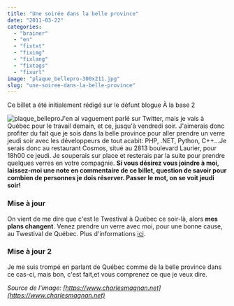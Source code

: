 ```yaml
---
title: "Une soirée dans la belle province"
date: "2011-03-22"
categories: 
  - "brainer"
  - "en"
  - "fixtxt"
  - "fiximg"
  - "fixlang"
  - "fixtags"
  - "fixurl"
image: "plaque_bellepro-300x211.jpg"
slug: "une-soiree-dans-la-belle-province"
---
```


Ce billet a été initialement rédigé sur le défunt blogue À la base 2

![](images/plaque_bellepro-300x211.jpg "plaque_bellepro")J'en ai vaguement parlé sur Twitter, mais je vais à Québec pour le travail demain, et ce, jusqu'à vendredi soir. J'aimerais donc profiter du fait que je sois dans la belle province pour aller prendre un verre jeudi soir avec les développeurs de tout acabit: PHP, .NET, Python, C++...Je serais donc au restaurant Cosmos, situé au 2813 boulevard Laurier, pour 18h00 ce jeudi. Je souperais sur place et resterais par la suite pour prendre quelques verres en votre compagnie. **Si vous désirez vous joindre à moi, laissez-moi une note en commentaire de ce billet, question de savoir pour combien de personnes je dois réserver. Passer le mot, on se voit jeudi soir!**

### **Mise à jour**

On vient de me dire que c'est le Twestival à Québec ce soir-là, alors **mes plans changent**. Venez prendre un verre avec moi, pour une bonne cause, au Twestival de Québec. Plus d'informations [ici](https://quebec.twestival.com/).

### Mise à jour 2

Je me suis trompé en parlant de Québec comme de la belle province dans ce cas-ci, mais bon, c'est fait,et vous comprenez ce que je veux dire.

_Source de l'image: [https://www.charlesmagnan.net](https://www.charlesmagnan.net)_
